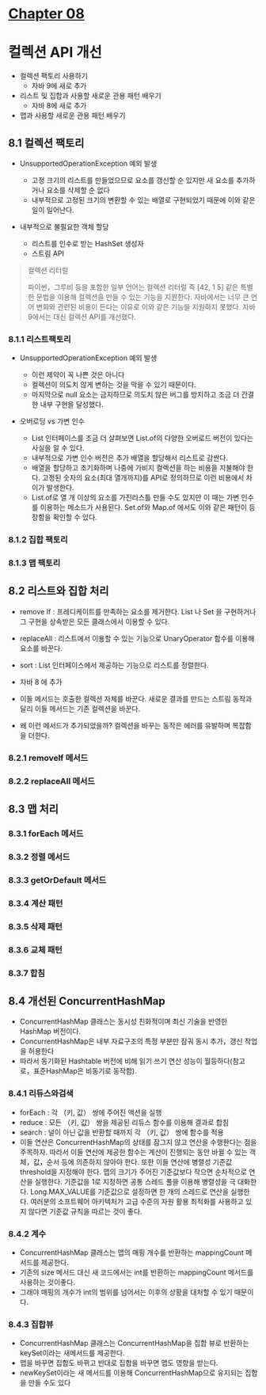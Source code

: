 # [Chapter 08](https://livebook.manning.com/book/modern-java-in-action/chapter-8/)

# 컬렉션 API 개선

- 컬렉션 팩토리 사용하기
  - 자바 9에 새로 추가
- 리스트 및 집합과 사용할 새로운 관용 패턴 배우기
  - 자바 8에 새로 추가
- 맵과 사용할 새로운 관용 패턴 배우기

## 8.1 컬렉션 팩토리

- UnsupportedOperationException 예외 발생
  - 고정 크기의 리스트를 만들었으므로 요소를 갱신할 순 있지만 새 요소를 추가하거나 요소를 삭제할 순 없다
  - 내부적으로 고정된 크기의 변환할 수 있는 배열로 구현되었기 때문에 이와 같은 일이 일어난다.

- 내부적으로 불필요한 객체 할당
  - 리스트를 인수로 받는 HashSet 생성자
  - 스트림 API

> 컬렉션 리터럴
> 
> 파이썬，그루비 등을 포함한 일부 언어는 컬렉션 리터럴 즉 [42, 1 5] 같은 특별한 문법을 이용해 컬렉션을 만들 수 있는 기능을 지원한다. 자바에서는 너무 큰 언어 변화와 관련된 비용이 든다는 이유로 이와 같은 기능을 지원하지 못했다. 자바 9에서는 대신 컬렉션 API를 개선했다.

### 8.1.1 리스트팩토리

- UnsupportedOperationException 예외 발생
  - 이런 제약이 꼭 나쁜 것은 아니다
  - 컬렉션이 의도치 않게 변하는 것을 막을 수 있기 때문이다.
  - 마지막으로 null 요소는 금지하므로 의도치 않은 버그를 방지하고 조금 더 간결한 내부 구현을 달성했다.

- 오버로딩 vs 가변 인수
  - List 인터페이스를 조금 더 살펴보면 List.of의 다양한 오버로드 버전이 있다는 사실을 알 수
    있다.
  - 내부적으로 가변 인수 버전은 추가 배열을 할당해서 리스트로 감싼다.
  - 배열을 할당하고 초기화하며 나중에 가비지 컬렉션을 하는 비용을 지불해야 한다. 고정된 숫자의 요소(최대 열개까지)를 API로 정의하므로 이런 비용에서 차이가 발생한다.
  - List.of로 열 개 이상의 요소를 가진리스틀 만들 수도 있지만 이 때는 가변 인수를 이용하는 메소드가 사용된다. Set.of와 Map.of 에서도 이와 같은 패턴이 등장함을 확인할 수 있다.

### 8.1.2 집합 팩토리

### 8.1.3 맵 팩토리

## 8.2 리스트와 집합 처리

- remove If : 프레디케이트를 만족하는 요소를 제거한다. List 나 Set 을 구현하거나 그 구현을 상속받은 모든 클래스에서 이용할 수 있다.
- replaceAll : 리스트에서 이용할 수 있는 기능으로 UnaryOperator 함수를 이용해 요소를 바꾼다.
- sort : List 인터페이스에서 제공하는 기능으로 리스트를 정렬한다.

- 자바 8 에 추가
- 이들 메서드는 호출한 컬렉션 자체를 바꾼다. 새로운 결과를 만드는 스트림 동작과 달리 이들 메서드는 기존 컬렉션을 바꾼다.
- 왜 이런 메서드가 추가되었을까? 컬렉션을 바꾸는 동작은 에러를 유발하며 복잡함을 더한다.

### 8.2.1 removelf 메서드

### 8.2.2 replaceAll 메서드

## 8.3 맵 처리

### 8.3.1 forEach 메서드

### 8.3.2 정렬 메서드

### 8.3.3 getOrDefault 메서드

### 8.3.4 계산 패턴

### 8.3.5 삭제 패턴

### 8.3.6 교체 패턴

### 8.3.7 합침

## 8.4 개선된 ConcurrentHashMap

- ConcurrentHashMap 클래스는 동시성 친화적이며 최신 기술을 반영한 HashMap 버전이다.
- ConcurrentHashMap은 내부 자료구조의 특정 부분만 잠궈 동시 추가，갱신 작업을 허용한다
- 따라서 동기화된 Hashtable 버전에 비해 읽기 쓰기 연산 성능이 월등하다(참고로，표준HashMap은 비동기로 동작함).

### 8.4.1 리듀스와검색

- forEach : 각 （키, 값） 쌍에 주어진 액션을 실행
- reduce : 모든 （키, 값） 쌍을 제공된 리듀스 함수를 이용해 결과로 합침
- search : 널이 아닌 값을 반환할 때까지 각 （키, 값） 쌍에 함수를 적용
- 이들 연산은 ConcurrentHashMap의 상태를 잠그지 않고 연산을 수행한다는 점을 주목하자. 
  따라서 이들 연산에 제공한 함수는 계산이 진행되는 동안 바뀔 수 있는 객체，값，순서 등에 의존하지 않아야 한다.
  또한 이들 연산에 병렬성 기준값threshold을 지정해야 한다. 맵의 크기가 주어진 기준값보다 작으면 순차적으로 연산을 실행한다. 기준값을 1로 지정하면 공통 스레드 풀을 이용해 병렬성을 극
  대화한다. Long.MAX_VALUE를 기준값으로 설정하면 한 개의 스레드로 연산을 실행한다. 여러분의 소프트웨어 아키텍처가 고급 수준의 자원 활용 최적화를 사용하고 있지 않다면 기준값 규칙을 따르는 것이 좋다.

### 8.4.2 계수

- ConcurrentHashMap 클래스는 맵의 매핑 개수를 반환하는 mappingCount 메서드를 제공한다.
- 기존의 size 메서드 대신 새 코드에서는 int를 반환하는 mappingCount 메서드를 사용하는 것이좋다.
- 그래야 매핑의 개수가 int의 범위를 넘어서는 이후의 상황을 대처할 수 있기 때문이다.

### 8.4.3 집합뷰

- ConcurrentHashMap 클래스는 ConcurrentHashMap을 집합 뷰로 반환하는 keySet이라는 새메서드를 제공한다.
- 맵을 바꾸면 집합도 바뀌고 반대로 집합을 바꾸면 맵도 영향을 받는다.
- newKeySet이라는 새 메서드를 이용해 ConcurrentHashMap으로 유지되는 집합을 만들 수도 있다